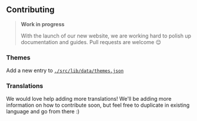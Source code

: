 ## Contributing

> **Work in progress**
>
> With the launch of our new website, we are working hard to polish up documentation and guides. Pull requests are welcome 😌

### Themes

Add a new entry to [`./src/lib/data/themes.json`](https://github.com/rose-pine/rose-pine-site/blob/main/src/lib/data/themes.json)

### Translations

We would love help adding more translations! We'll be adding more information on how to contribute soon, but feel free to duplicate in existing language and go from there :)
